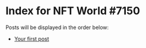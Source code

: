 # Index for NFT World #7150
Posts will be displayed in the order below:

- [Your first post](./001-first.md)

